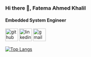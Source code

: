 ### Hi there 👋, Fatema Ahmed Khalil
#### Embedded System Engineer


[<img src='https://cdn.jsdelivr.net/npm/simple-icons@3.0.1/icons/github.svg' alt='github' height='40'>](https://github.com/FatemaAhmedKhalil)  [<img src='https://cdn.jsdelivr.net/npm/simple-icons@3.0.1/icons/linkedin.svg' alt='linkedin' height='40'>](https://www.linkedin.com/in/https://www.linkedin.com/in/fatemaahmed//)  [<img src='https://cdn.jsdelivr.net/npm/simple-icons@3.0.1/icons/gmail.svg' alt='gmail' height='40'>](fatemahmedkhalil@gmail.com)  

[![Top Langs](https://github-readme-stats.vercel.app/api/top-langs/?username=FatemaAhmedKhalil)](https://github.com/anuraghazra/github-readme-stats)

